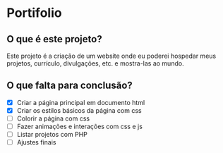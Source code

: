 # Portifolio

## O que é este projeto?
 Este projeto é a criação de um website onde eu poderei hospedar meus projetos, currículo, divulgações, etc. e mostra-las ao mundo.
 
## O que falta para conclusão?
- [x] Criar a página principal em documento html
- [x] Criar os estilos básicos da página com css
- [ ] Colorir a página com css
- [ ] Fazer animações e interações com css e js
- [ ] Listar projetos com PHP
- [ ] Ajustes finais
